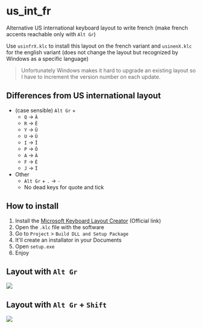 # us_int_fr
Alternative US international keyboard layout to write french (make french accents reachable only with `Alt Gr`)

Use `usinfrX.klc` to install this layout on the french variant and `usinenX.klc` for the english variant (does not change the layout but recognized by Windows as a specific language)

> Unfortunately Windows makes it hard to upgrade an existing layout so I have to increment the version number on each update.

## Differences from US international layout

* (case sensible) `Alt Gr` + 
  * `Q` -> `Â`
  * `R` -> `Ê`
  * `Y` -> `Û`
  * `U` -> `Ù`
  * `I` -> `Î`
  * `P` -> `Ô`
  * `A` -> `À`
  * `F` -> `È`
  * `J` -> `Ï`
* Other
  * `Alt Gr` + `.` -> `·`
  * No dead keys for quote and tick

## How to install

1. Install the [Microsoft Keyboard Layout Creator](https://www.microsoft.com/en-us/download/details.aspx?id=102134) (Official link)
2. Open the `.klc` file with the software
3. Go to `Project` > `Build DLL and Setup Package`
4. It'll create an installator in your Documents
5. Open `setup.exe`
6. Enjoy

## Layout with `Alt Gr`

![](https://user-images.githubusercontent.com/12103162/106765286-eddfc900-6638-11eb-9baa-c501bb444e17.png)


## Layout with `Alt Gr` + `Shift`

![](https://user-images.githubusercontent.com/12103162/106765468-1ebffe00-6639-11eb-9731-a3f6f9c97ade.png)
